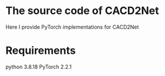 # The source code of CACD2Net
Here I provide PyTorch implementations for CACD2Net

# Requirements
python 3.8.18
PyTorch 2.2.1

